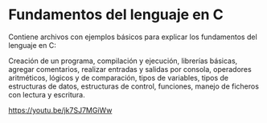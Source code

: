 # Fundamentos del lenguaje en C

Contiene archivos con ejemplos básicos para explicar los fundamentos del lenguaje en C:

Creación de un programa, compilación y ejecución, librerías básicas, agregar comentarios, realizar entradas y salidas por consola, operadores aritméticos, lógicos y de comparación, tipos de variables, tipos de estructuras de datos, estructuras de control, funciones, manejo de ficheros con lectura y escritura.

https://youtu.be/jk7SJ7MGiWw